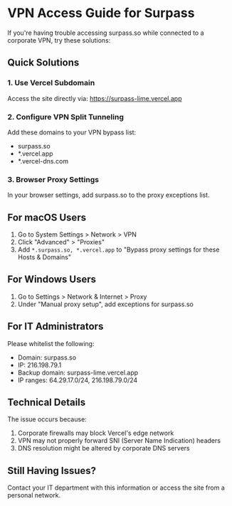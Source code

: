 # VPN Access Guide for Surpass

If you're having trouble accessing surpass.so while connected to a corporate VPN, try these solutions:

## Quick Solutions

### 1. Use Vercel Subdomain
Access the site directly via: https://surpass-lime.vercel.app

### 2. Configure VPN Split Tunneling
Add these domains to your VPN bypass list:
- surpass.so
- *.vercel.app
- *.vercel-dns.com

### 3. Browser Proxy Settings
In your browser settings, add surpass.so to the proxy exceptions list.

## For macOS Users

1. Go to System Settings > Network > VPN
2. Click "Advanced" > "Proxies"
3. Add `*.surpass.so, *.vercel.app` to "Bypass proxy settings for these Hosts & Domains"

## For Windows Users

1. Go to Settings > Network & Internet > Proxy
2. Under "Manual proxy setup", add exceptions for surpass.so

## For IT Administrators

Please whitelist the following:
- Domain: surpass.so
- IP: 216.198.79.1
- Backup domain: surpass-lime.vercel.app
- IP ranges: 64.29.17.0/24, 216.198.79.0/24

## Technical Details

The issue occurs because:
1. Corporate firewalls may block Vercel's edge network
2. VPN may not properly forward SNI (Server Name Indication) headers
3. DNS resolution might be altered by corporate DNS servers

## Still Having Issues?

Contact your IT department with this information or access the site from a personal network.